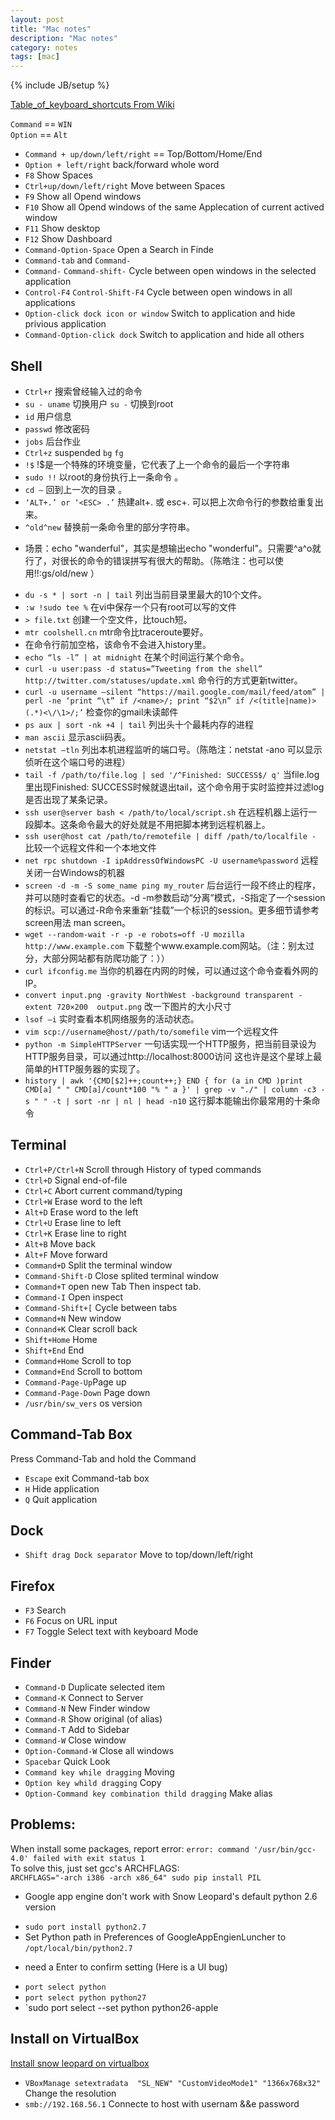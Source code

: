 ```yaml
---
layout: post
title: "Mac notes"
description: "Mac notes"
category: notes
tags: [mac]
---
```

{% include JB/setup %}

[Table_of_keyboard_shortcuts From Wiki](http://en.wikipedia.org/wiki/Table_of_keyboard_shortcuts)  
  
`Command` == `WIN`  
`Option` == `Alt`  

- `Command + up/down/left/right` == Top/Bottom/Home/End
- `Option + left/right` back/forward whole word
- `F8` Show Spaces
- `Ctrl+up/down/left/right` Move between Spaces
- `F9` Show all Opend windows
- `F10` Show all Opend windows of the same Applecation of current actived window 
- `F11` Show desktop
- `F12` Show Dashboard
- `Command-Option-Space` Open a Search in Finde
- `Command-tab` and `Command-`
- `Command-` `Command-shift-` Cycle between open windows in the selected application
- `Control-F4` `Control-Shift-F4` Cycle between open windows in all applications
- `Option-click dock icon or window` Switch to application and hide privious application
- `Command-Option-click dock` Switch to application and hide all others


Shell
-----
- `Ctrl+r` 搜索曾经输入过的命令
- `su - uname` 切换用户 `su -` 切换到root
- `id` 用户信息
- `passwd` 修改密码
- `jobs` 后台作业
- `Ctrl+z` suspended `bg` `fg` 
- `!$`  !$是一个特殊的环境变量，它代表了上一个命令的最后一个字符串
- `sudo !!` 以root的身份执行上一条命令 。
- `cd –` 回到上一次的目录 。
- `‘ALT+.’ or ‘<ESC> .’` 热建alt+. 或 esc+. 可以把上次命令行的参数给重复出来。
- `^old^new` 替换前一条命令里的部分字符串。
* 场景：echo "wanderful"，其实是想输出echo "wonderful"。只需要^a^o就行了，对很长的命令的错误拼写有很大的帮助。（陈皓注：也可以使用!!:gs/old/new ）
- `du -s * | sort -n | tail` 列出当前目录里最大的10个文件。
- `:w !sudo tee %` 在vi中保存一个只有root可以写的文件
- `> file.txt` 创建一个空文件，比touch短。
- `mtr coolshell.cn` mtr命令比traceroute要好。
- 在命令行前加空格，该命令不会进入history里。
- `echo “ls -l” | at midnight` 在某个时间运行某个命令。
- `curl -u user:pass -d status=”Tweeting from the shell” http://twitter.com/statuses/update.xml` 命令行的方式更新twitter。
- `curl -u username –silent “https://mail.google.com/mail/feed/atom” | perl -ne ‘print “\t” if /<name>/; print “$2\n” if /<(title|name)>(.*)<\/\1>/;’` 检查你的gmail未读邮件
- `ps aux | sort -nk +4 | tail` 列出头十个最耗内存的进程
- `man ascii` 显示ascii码表。
- `netstat –tln` 列出本机进程监听的端口号。（陈皓注：netstat -ano 可以显示侦听在这个端口号的进程）
- `tail -f /path/to/file.log | sed '/^Finished: SUCCESS$/ q'` 当file.log里出现Finished: SUCCESS时候就退出tail，这个命令用于实时监控并过滤log是否出现了某条记录。
- `ssh user@server bash < /path/to/local/script.sh` 在远程机器上运行一段脚本。这条命令最大的好处就是不用把脚本拷到远程机器上。
- `ssh user@host cat /path/to/remotefile | diff /path/to/localfile -` 比较一个远程文件和一个本地文件
- `net rpc shutdown -I ipAddressOfWindowsPC -U username%password` 远程关闭一台Windows的机器
- `screen -d -m -S some_name ping my_router`  后台运行一段不终止的程序，并可以随时查看它的状态。-d -m参数启动“分离”模式，-S指定了一个session的标识。可以通过-R命令来重新“挂载”一个标识的session。更多细节请参考screen用法 man screen。
- `wget --random-wait -r -p -e robots=off -U mozilla http://www.example.com` 下载整个www.example.com网站。（注：别太过分，大部分网站都有防爬功能了：））
- `curl ifconfig.me` 当你的机器在内网的时候，可以通过这个命令查看外网的IP。
- `convert input.png -gravity NorthWest -background transparent -extent 720×200  output.png` 改一下图片的大小尺寸
- `lsof –i`  实时查看本机网络服务的活动状态。
- `vim scp://username@host//path/to/somefile` vim一个远程文件
- `python -m SimpleHTTPServer` 一句话实现一个HTTP服务，把当前目录设为HTTP服务目录，可以通过http://localhost:8000访问 这也许是这个星球上最简单的HTTP服务器的实现了。
- `history | awk '{CMD[$2]++;count++;} END { for (a in CMD )print CMD[a] " " CMD[a]/count*100 "% " a }' | grep -v "./" | column -c3 -s " " -t | sort -nr | nl | head -n10` 这行脚本能输出你最常用的十条命令

Terminal
--------
- `Ctrl+P/Ctrl+N` Scroll through History of typed commands
- `Ctrl+D` Signal end-of-file
- `Ctrl+C` Abort current command/typing
- `Ctrl+W` Erase word to the left
- `Alt+D` Erase word to the left
- `Ctrl+U` Erase line to left
- `Ctrl+K` Erase line to right
- `Alt+B` Move back
- `Alt+F` Move forward
- `Command+D` Split the terminal window
- `Command-Shift-D` Close splited terminal window
- `Command+T` open new Tab Then inspect tab.
- `Command-I` Open inspect
- `Command-Shift+[` Cycle between tabs
- `Command+N` New window
- `Connand+K` Clear scroll back
- `Shift+Home` Home
- `Shift+End` End
- `Command+Home` Scroll to top
- `Command+End` Scroll to bottom
- `Command-Page-Up`Page up
- `Command-Page-Down` Page down
- `/usr/bin/sw_vers` os version

Command-Tab Box
---------------
Press Command-Tab and hold the Command  
- `Escape` exit Command-tab box
- `H` Hide application
- `Q` Quit application

Dock
----
- `Shift drag Dock separator` Move to top/down/left/right


Firefox
-------
- `F3` Search
- `F6` Focus on URL input
- `F7` Toggle Select text with keyboard Mode

Finder
------
- `Command-D` Duplicate selected item
- `Command-K` Connect to Server
- `Command-N` New Finder window
- `Command-R` Show original (of alias)
- `Command-T` Add to Sidebar
- `Command-W` Close window
- `Option-Command-W` Close all windows
- `Spacebar` Quick Look
- `Command key while dragging` Moving
- `Option key whild dragging` Copy
- `Option-Command key combination thild dragging` Make alias


Problems:
---------
When install some packages, report error: `error: command '/usr/bin/gcc-4.0' failed with exit status 1`  
To solve this, just set gcc's ARCHFLAGS:  
`ARCHFLAGS="-arch i386 -arch x86_64" sudo pip install PIL`
  

* Google app engine don't work with Snow Leopard's default python 2.6 version
- `sudo port install python2.7`
- Set Python path in Preferences of GoogleAppEngienLuncher to `/opt/local/bin/python2.7`
* need a Enter to confirm setting (Here is a UI bug)

- `port select python`
- `port select python python27`
- `sudo port select --set python python26-apple

Install on VirtualBox
---------------------
[Install snow leopard on virtualbox](http://www.sysprobs.com/iboot-loader-virtualbox-install-snow-leopard)
- `VBoxManage setextradata  "SL_NEW" "CustomVideoMode1" "1366x768x32"` Change the resolution
- `smb://192.168.56.1` Connecte to host with usernam &&e password
